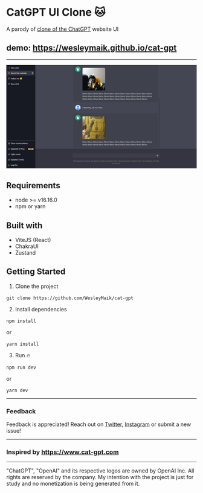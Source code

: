 # CatGPT UI Clone 🐱

A parody of [clone of the ChatGPT](https://wesleymaik.github.io/chatgpt-ui-clone) website UI

## demo: https://wesleymaik.github.io/cat-gpt

---

<div align="center">

![screenshot-web](./docs/screenshot-1.png)

</div>

## Requirements

- node >= v16.16.0
- npm or yarn

## Built with

- ViteJS (React)
- ChakraUI
- Zustand

## Getting Started

1. Clone the project

```
git clone https://github.com/WesleyMaik/cat-gpt
```

2. Install dependencies

```
npm install
```

or

```
yarn install
```

3. Run 🔥

```
npm run dev
```

or

```
yarn dev
```

---

### Feedback

Feedback is appreciated! Reach out on [Twitter](https://twitter.com/euwesleymaik), [Instagram](https://twitter.com/euwesleymaik) or submit a new issue!

---

### Inspired by https://www.cat-gpt.com

---

"ChatGPT", "OpenAI" and its respective logos are owned by OpenAI Inc. All rights are reserved by the company. My intention with the project is just for study and no monetization is being generated from it.
